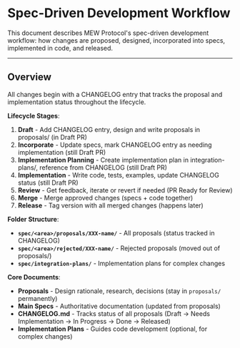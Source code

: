 # Spec-Driven Development Workflow

This document describes MEW Protocol's spec-driven development workflow: how changes are proposed, designed, incorporated into specs, implemented in code, and released.

---

## Overview

All changes begin with a CHANGELOG entry that tracks the proposal and implementation status throughout the lifecycle.

**Lifecycle Stages**:
1. **Draft** - Add CHANGELOG entry, design and write proposals in proposals/ (in Draft PR)
2. **Incorporate** - Update specs, mark CHANGELOG entry as needing implementation (still Draft PR)
3. **Implementation Planning** - Create implementation plan in integration-plans/, reference from CHANGELOG (still Draft PR)
4. **Implementation** - Write code, tests, examples, update CHANGELOG status (still Draft PR)
5. **Review** - Get feedback, iterate or revert if needed (PR Ready for Review)
6. **Merge** - Merge approved changes (specs + code together)
7. **Release** - Tag version with all merged changes (happens later)

**Folder Structure**:
- **`spec/<area>/proposals/XXX-name/`** - All proposals (status tracked in CHANGELOG)
- **`spec/<area>/rejected/XXX-name/`** - Rejected proposals (moved out of proposals/)
- **`spec/integration-plans/`** - Implementation plans for complex changes

**Core Documents**:
- **Proposals** - Design rationale, research, decisions (stay in `proposals/` permanently)
- **Main Specs** - Authoritative documentation (updated from proposals)
- **CHANGELOG.md** - Tracks status of all proposals (Draft → Needs Implementation → In Progress → Done → Released)
- **Implementation Plans** - Guides code development (optional, for complex changes)
